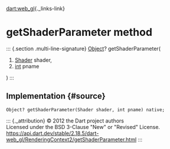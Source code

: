 [dart:web\_gl](../../dart-web_gl/dart-web_gl-library){._links-link}

getShaderParameter method
=========================

::: {.section .multi-line-signature}
[Object](../../dart-core/object-class)? getShaderParameter(

1.  [Shader](../shader-class) shader,
2.  [int](../../dart-core/int-class) pname

)
:::

Implementation {#source}
--------------

``` {.language-dart data-language="dart"}
Object? getShaderParameter(Shader shader, int pname) native;
```

::: {._attribution}
© 2012 the Dart project authors\
Licensed under the BSD 3-Clause \"New\" or \"Revised\" License.\
<https://api.dart.dev/stable/2.18.5/dart-web_gl/RenderingContext2/getShaderParameter.html>
:::

